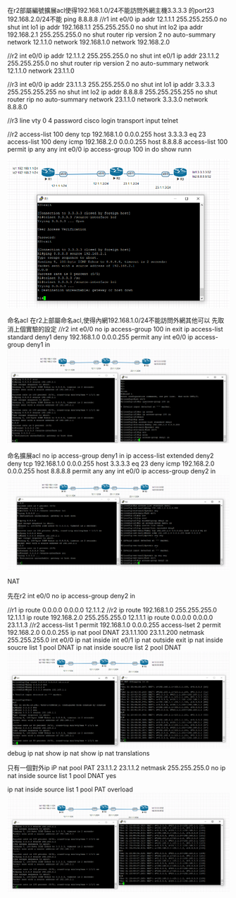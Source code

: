 
在r2部屬編號擴展acl使得192.168.1.0/24不能訪問外網主機3.3.3.3 的port23
192.168.2.0/24不能 ping 8.8.8.8
//r1
int e0/0
ip addr 12.1.1.1 255.255.255.0
no shut
int lo1
ip addr 192.168.1.1 255.255.255.0
no shut
int lo2
ipa addr 192.168.2.1 255.255.255.0
no shut
router rip 
version 2
no auto-summary
network 12.1.1.0
network 192.168.1.0
network 192.168.2.0

//r2
int e0/0 
ip addr 12.1.1.2 255.255.255.0
no shut
int e0/1
ip addr 23.1.1.2 255.255.255.0
no shut
router rip 
version 2
no auto-summary
network 12.1.1.0
network 23.1.1.0

//r3
int e0/0
ip addr 23.1.1.3 255.255.255.0
no shut
int lo1
ip addr 3.3.3.3 255.255.255.255
no shut
int lo2 
ip addr 8.8.8.8 255.255.255.255
no shut
router rip
no auto-summary
network 23.1.1.0
network 3.3.3.0
network 8.8.8.0

//r3
line vty 0 4
password cisco
login
transport input telnet 

//r2
access-list 100 deny tcp 192.168.1.0 0.0.0.255 host 3.3.3.3 eq 23
access-list 100 deny icmp 192.168.2.0 0.0.0.255 host 8.8.8.8
access-list 100 permit ip any any
int e0/0
ip access-group 100 in
do show runn

![](1221acl.png)

命名acl
在r2上部屬命名acl,使得內網192.168.1.0/24不能訪問外網其他可以
先取消上個實驗的設定
//r2
int e0/0
no ip access-group 100 in
exit
ip access-list standard deny1
deny 192.168.1.0 0.0.0.255
permit any
int e0/0 
ip access-group deny1 in
![](1221acl-2.png)

命名擴展acl
no ip access-group deny1 in
ip access-list extended deny2
deny tcp 192.168.1.0 0.0.0.255 host 3.3.3.3 eq 23
deny icmp 192.168.2.0 0.0.0.255 host 8.8.8.8
permit any any
int e0/0
ip access-group deny2 in
![](1221acl-3.png)

NAT

先在r2
int e0/0
no ip access-group deny2 in

//r1 
ip route 0.0.0.0 0.0.0.0 12.1.1.2
//r2
ip route 192.168.1.0 255.255.255.0 12.1.1.1
ip route 192.168.2.0 255.255.255.0 12.1.1.1
ip route 0.0.0.0 0.0.0.0 23.1.1.3
//r2
access-list 1 permit 192.168.1.0 0.0.0.255
access-lset 2 permit 192.168.2.0 0.0.0.255
ip nat pool DNAT 23.1.1.100 23.1.1.200 netmask 255.255.255.0
int e0/0
ip nat inside
int e0/1
ip nat outside
exit
ip nat inside soucre list 1 pool DNAT
ip nat inside soucre list 2 pool DNAT
![](1221DNAT.png)
debug ip nat
show ip nat
show ip nat translations

只有一個對外ip
iP nat pool PAT 23.1.1.2 23.1.1.2 netmask 255.255.255.0
no ip nat inside source list 1 pool DNAT
yes

ip nat inside source list 1 pool PAT overload
![](1221PNAT.png)